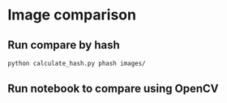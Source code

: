 # Image comparison

## Run compare by hash
```bash
python calculate_hash.py phash images/
```

## Run notebook to compare using OpenCV
